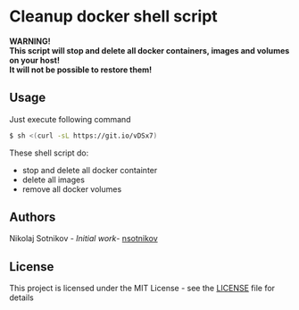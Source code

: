 # Cleanup docker shell script
**WARNING!**    
**This script will stop and delete all docker containers, images and volumes on your host!**    
**It will not be possible to restore them!**  

## Usage
Just execute following command
```sh
$ sh <(curl -sL https://git.io/vDSx7)
```
These shell script do:
  - stop and delete all docker containter
  - delete all images 
  - remove all docker volumes 

## Authors

 Nikolaj Sotnikov - *Initial work*- [nsotnikov](https://github.com/nsotnikov)

## License

This project is licensed under the MIT License - see the [LICENSE](LICENSE) file for details
